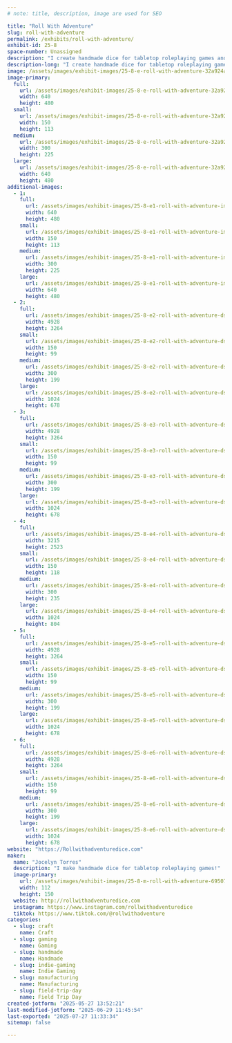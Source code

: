 ```yaml
---
# note: title, description, image are used for SEO

title: "Roll With Adventure"
slug: roll-with-adventure
permalink: /exhibits/roll-with-adventure/
exhibit-id: 25-8
space-number: Unassigned
description: "I create handmade dice for tabletop roleplaying games and other gaming accessories!"
description-long: "I create handmade dice for tabletop roleplaying games and other gaming accessories! This includes: custom character sets, full sets of dice, micro sets, single dice, dice bags, dice jails, dice jewelry, stickers, pins, keychains, dice potions, stationary, indie rpgs, and cosplay horns!"
image: /assets/images/exhibit-images/25-8-e-roll-with-adventure-32a924a0-e9c7-43f1-9751-ab3881332f93-medium-300x225.jpeg
image-primary: 
  full:
    url: /assets/images/exhibit-images/25-8-e-roll-with-adventure-32a924a0-e9c7-43f1-9751-ab3881332f93-medium-full.jpeg
    width: 640
    height: 480
  small:
    url: /assets/images/exhibit-images/25-8-e-roll-with-adventure-32a924a0-e9c7-43f1-9751-ab3881332f93-medium-150x113.jpeg
    width: 150
    height: 113
  medium:
    url: /assets/images/exhibit-images/25-8-e-roll-with-adventure-32a924a0-e9c7-43f1-9751-ab3881332f93-medium-300x225.jpeg
    width: 300
    height: 225
  large:
    url: /assets/images/exhibit-images/25-8-e-roll-with-adventure-32a924a0-e9c7-43f1-9751-ab3881332f93-medium-640x480.jpeg
    width: 640
    height: 480
additional-images: 
  - 1:
    full:
      url: /assets/images/exhibit-images/25-8-e1-roll-with-adventure-img-5649-medium-full.jpeg
      width: 640
      height: 480
    small:
      url: /assets/images/exhibit-images/25-8-e1-roll-with-adventure-img-5649-medium-150x113.jpeg
      width: 150
      height: 113
    medium:
      url: /assets/images/exhibit-images/25-8-e1-roll-with-adventure-img-5649-medium-300x225.jpeg
      width: 300
      height: 225
    large:
      url: /assets/images/exhibit-images/25-8-e1-roll-with-adventure-img-5649-medium-640x480.jpeg
      width: 640
      height: 480
  - 2:
    full:
      url: /assets/images/exhibit-images/25-8-e2-roll-with-adventure-dsc-1435-full.jpeg
      width: 4928
      height: 3264
    small:
      url: /assets/images/exhibit-images/25-8-e2-roll-with-adventure-dsc-1435-150x99.jpeg
      width: 150
      height: 99
    medium:
      url: /assets/images/exhibit-images/25-8-e2-roll-with-adventure-dsc-1435-300x199.jpeg
      width: 300
      height: 199
    large:
      url: /assets/images/exhibit-images/25-8-e2-roll-with-adventure-dsc-1435-1024x678.jpeg
      width: 1024
      height: 678
  - 3:
    full:
      url: /assets/images/exhibit-images/25-8-e3-roll-with-adventure-dsc-0623-full.jpeg
      width: 4928
      height: 3264
    small:
      url: /assets/images/exhibit-images/25-8-e3-roll-with-adventure-dsc-0623-150x99.jpeg
      width: 150
      height: 99
    medium:
      url: /assets/images/exhibit-images/25-8-e3-roll-with-adventure-dsc-0623-300x199.jpeg
      width: 300
      height: 199
    large:
      url: /assets/images/exhibit-images/25-8-e3-roll-with-adventure-dsc-0623-1024x678.jpeg
      width: 1024
      height: 678
  - 4:
    full:
      url: /assets/images/exhibit-images/25-8-e4-roll-with-adventure-dsc-0286-full.jpeg
      width: 3215
      height: 2523
    small:
      url: /assets/images/exhibit-images/25-8-e4-roll-with-adventure-dsc-0286-150x118.jpeg
      width: 150
      height: 118
    medium:
      url: /assets/images/exhibit-images/25-8-e4-roll-with-adventure-dsc-0286-300x235.jpeg
      width: 300
      height: 235
    large:
      url: /assets/images/exhibit-images/25-8-e4-roll-with-adventure-dsc-0286-1024x804.jpeg
      width: 1024
      height: 804
  - 5:
    full:
      url: /assets/images/exhibit-images/25-8-e5-roll-with-adventure-dsc-0247-full.jpeg
      width: 4928
      height: 3264
    small:
      url: /assets/images/exhibit-images/25-8-e5-roll-with-adventure-dsc-0247-150x99.jpeg
      width: 150
      height: 99
    medium:
      url: /assets/images/exhibit-images/25-8-e5-roll-with-adventure-dsc-0247-300x199.jpeg
      width: 300
      height: 199
    large:
      url: /assets/images/exhibit-images/25-8-e5-roll-with-adventure-dsc-0247-1024x678.jpeg
      width: 1024
      height: 678
  - 6:
    full:
      url: /assets/images/exhibit-images/25-8-e6-roll-with-adventure-dsc-0119-full.jpeg
      width: 4928
      height: 3264
    small:
      url: /assets/images/exhibit-images/25-8-e6-roll-with-adventure-dsc-0119-150x99.jpeg
      width: 150
      height: 99
    medium:
      url: /assets/images/exhibit-images/25-8-e6-roll-with-adventure-dsc-0119-300x199.jpeg
      width: 300
      height: 199
    large:
      url: /assets/images/exhibit-images/25-8-e6-roll-with-adventure-dsc-0119-1024x678.jpeg
      width: 1024
      height: 678
website: "https://Rollwithadventuredice.com"
maker: 
  name: "Jocelyn Torres"
  description: "I make handmade dice for tabletop roleplaying games!"
  image-primary:
    url: /assets/images/exhibit-images/25-8-m-roll-with-adventure-69507757454-4d919a8b-4419-44ff-b667-2bd76c6cc464-112x150.jpeg
    width: 112
    height: 150
  website: http://rollwithadventuredice.com
  instagram: https://www.instagram.com/rollwithadventuredice
  tiktok: https://www.tiktok.com/@rollwithadventure
categories: 
  - slug: craft
    name: Craft
  - slug: gaming
    name: Gaming
  - slug: handmade
    name: Handmade
  - slug: indie-gaming
    name: Indie Gaming
  - slug: manufacturing
    name: Manufacturing
  - slug: field-trip-day
    name: Field Trip Day
created-jotform: "2025-05-27 13:52:21"
last-modified-jotform: "2025-06-29 11:45:54"
last-exported: "2025-07-27 11:33:34"
sitemap: false

---
```

